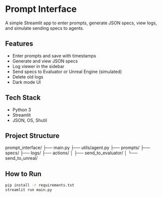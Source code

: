# Prompt Interface

A simple Streamlit app to enter prompts, generate JSON specs, view logs, and simulate sending specs to agents.

## Features
- Enter prompts and save with timestamps
- Generate and view JSON specs
- Log viewer in the sidebar
- Send specs to Evaluator or Unreal Engine (simulated)
- Delete old logs
- Dark mode UI

## Tech Stack
- Python 3
- Streamlit
- JSON, OS, Shutil

## Project Structure
prompt_interface/
├── main.py
├── utils/agent.py
├── prompts/
├── specs/
├── logs/
├── actions/
│ ├── send_to_evaluator/
│ └── send_to_unreal/



## How to Run
```bash
pip install -r requirements.txt
streamlit run main.py
